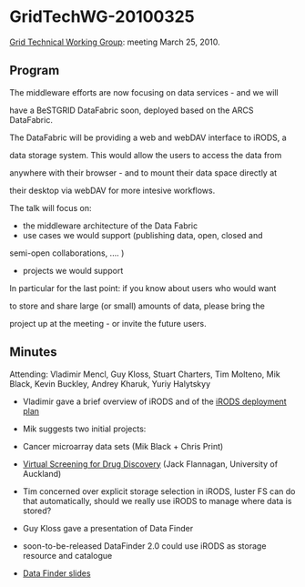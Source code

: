 # GridTechWG-20100325

[Grid Technical Working Group](/wiki/spaces/BeSTGRID/pages/3818228403): meeting March 25, 2010.

## Program

The middleware efforts are now focusing on data services - and we will

have a BeSTGRID DataFabric soon, deployed based on the ARCS DataFabric.

The DataFabric will be providing a web and webDAV interface to iRODS, a

data storage system.  This would allow the users to access the data from

anywhere with their browser - and to mount their data space directly at

their desktop via webDAV for more intesive workflows.

The talk will focus on:

- the middleware architecture of the Data Fabric
- use cases we would support (publishing data, open, closed and

semi-open collaborations, .... )
- projects we would support

In particular for the last point: if you know about users who would want

to store and share large (or small) amounts of data, please bring the

project up at the meeting - or invite the future users.

## Minutes

Attending: Vladimir Mencl, Guy Kloss, Stuart Charters, Tim Molteno, Mik Black, Kevin Buckley, Andrey Kharuk, Yuriy Halytskyy

- Vladimir gave a brief overview of iRODS and of the [iRODS deployment plan](/wiki/spaces/BeSTGRID/pages/3818228549)

- Mik suggests two initial projects:
	
- Cancer microarray data sets (Mik Black + Chris Print)
- [Virtual Screening for Drug Discovery](https://www.bestgrid.org/enablevirtualscreeningfordrugdiscovery) (Jack Flannagan, University of Auckland)

- Tim concerned over explicit storage selection in iRODS, luster FS can do that automatically, should we really use iRODS to manage where data is stored?

- Guy Kloss gave a presentation of Data Finder
	
- soon-to-be-released DataFinder 2.0 could use iRODS as storage resource and catalogue
- [Data Finder slides](http://www.slideshare.net/onyame/organizing-the-data-chaos-of-scientists-presentation)
